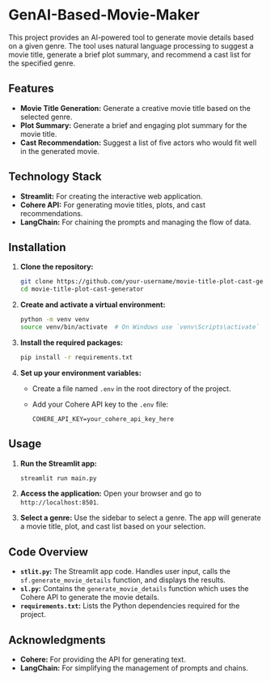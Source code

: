 # GenAI-Based-Movie-Maker
This project provides an AI-powered tool to generate movie details based on a given genre. The tool uses natural language processing to suggest a movie title, generate a brief plot summary, and recommend a cast list for the specified genre.

## Features

- **Movie Title Generation:** Generate a creative movie title based on the selected genre.
- **Plot Summary:** Generate a brief and engaging plot summary for the movie title.
- **Cast Recommendation:** Suggest a list of five actors who would fit well in the generated movie.

## Technology Stack

- **Streamlit:** For creating the interactive web application.
- **Cohere API:** For generating movie titles, plots, and cast recommendations.
- **LangChain:** For chaining the prompts and managing the flow of data.

## Installation

1. **Clone the repository:**

    ```bash
    git clone https://github.com/your-username/movie-title-plot-cast-generator.git
    cd movie-title-plot-cast-generator
    ```

2. **Create and activate a virtual environment:**

    ```bash
    python -m venv venv
    source venv/bin/activate  # On Windows use `venv\Scripts\activate`
    ```

3. **Install the required packages:**

    ```bash
    pip install -r requirements.txt
    ```

4. **Set up your environment variables:**
   
   - Create a file named `.env` in the root directory of the project.
   - Add your Cohere API key to the `.env` file:

     ```plaintext
     COHERE_API_KEY=your_cohere_api_key_here
     ```

## Usage

1. **Run the Streamlit app:**

    ```bash
    streamlit run main.py
    ```

2. **Access the application:**
   Open your browser and go to `http://localhost:8501`.

3. **Select a genre:**
   Use the sidebar to select a genre. The app will generate a movie title, plot, and cast list based on your selection.

## Code Overview

- **`stlit.py`:** The Streamlit app code. Handles user input, calls the `sf.generate_movie_details` function, and displays the results.
- **`sl.py`:** Contains the `generate_movie_details` function which uses the Cohere API to generate the movie details.
- **`requirements.txt`:** Lists the Python dependencies required for the project.


## Acknowledgments

- **Cohere:** For providing the API for generating text.
- **LangChain:** For simplifying the management of prompts and chains.

